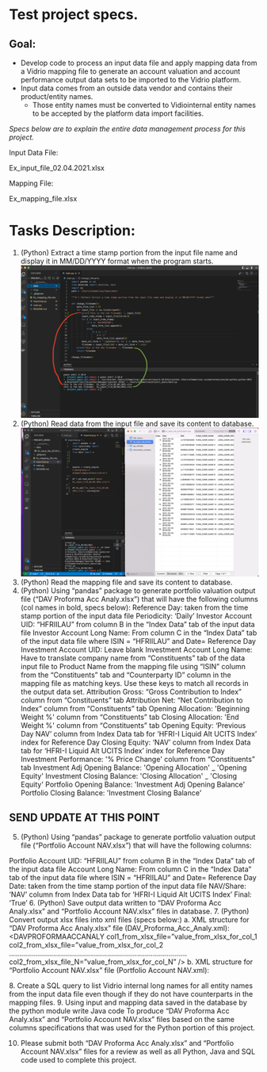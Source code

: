 # Test project specs.

## Goal:

- Develop code to process an input data file and apply mapping data from a Vidrio mapping file to generate an account valuation and account performance output data sets to be imported to the Vidrio platform.
- Input data comes from an outside data vendor and contains their product/entity names.
  - Those entity names must be converted to Vidiointernal entity names to be accepted by the platform data import facilities.

_Specs below are to explain the entire data management process for this project._

Input Data File:

Ex_input_file_02.04.2021.xlsx

Mapping File:

Ex_mapping_file.xlsx

# Tasks Description:

1. (Python) Extract a time stamp portion from the input file name and display it in MM/DD/YYYY format when
   the program starts.
   ![Step1](/imgs/step1.png)
2. (Python) Read data from the input file and save its content to database.
   ![Step2](/imgs/step2.png)
3. (Python) Read the mapping file and save its content to database.
4. (Python) Using “pandas” package to generate portfolio valuation output file
   (“DAV Proforma Acc Analy.xlsx”) that will have the following columns (col names in bold, specs below):
   Reference Day: taken from the time stamp portion of the input data file
   Periodicity: ‘Daily’
   Investor Account UID: “HFRIILAU” from column B in the “Index Data” tab of the input data file
   Investor Account Long Name: From column C in the “Index Data” tab of the input data file where ISIN =
   “HFRIILAU” and Date= Reference Day
   Investment Account UID: Leave blank
   Investment Account Long Name: Have to translate company name from “Constituents” tab of the data
   input file to Product Name from the mapping file using “ISIN” column from the “Constituents” tab and
   “Counterparty ID” column in the mapping file as matching keys. Use these keys to match all records in
   the output data set.
   Attribution Gross: “Gross Contribution to Index” column from “Constituents” tab
   Attribution Net: “Net Contribution to Index” column from “Constituents” tab
   Opening Allocation: 'Beginning Weight %' column from “Constituents” tab
   Closing Allocation: 'End Weight %' column from “Constituents” tab
   Opening Equity: ‘Previous Day NAV’ column from Index Data tab for ‘HFRI-I Liquid Alt UCITS Index’ index
   for Reference Day
   Closing Equity: ‘NAV’ column from Index Data tab for ‘HFRI-I Liquid Alt UCITS Index’ index for Reference
   Day
   Investment Performance: '% Price Change' column from “Constituents” tab
   Investment Adj Opening Balance: 'Opening Allocation' _ 'Opening Equity'
   Investment Closing Balance: 'Closing Allocation' _ 'Closing Equity'
   Portfolio Opening Balance: 'Investment Adj Opening Balance'
   Portfolio Closing Balance: 'Investment Closing Balance'

## SEND UPDATE AT THIS POINT

5. (Python) Using “pandas” package to generate portfolio valuation output file (“Portfolio Account NAV.xlsx”)
   that will have the following columns:

Portfolio Account UID: “HFRIILAU” from column B in the “Index Data” tab of the input data file
Account Long Name: From column C in the “Index Data” tab of the input data file where ISIN = “HFRIILAU”
and Date= Reference Day
Date: taken from the time stamp portion of the input data file
NAV/Share: ‘NAV’ column from Index Data tab for ‘HFRI-I Liquid Alt UCITS Index’
Final: ‘True’ 6. (Python) Save output data written to “DAV Proforma Acc Analy.xlsx” and “Portfolio Account NAV.xlsx” files
in database. 7. (Python) Convert output xlsx files into xml files (specs below:)
a. XML structure for “DAV Proforma Acc Analy.xlsx” file (DAV_Proforma_Acc_Analy.xml):
<DAVPROFORMAACC>
<DAVPROFORMAACCANALY
col1_from_xlsx_file=”value_from_xlsx_for_col_1
col2_from_xlsx_file=”value_from_xlsx_for_col_2
.........................................................................................
col2_from_xlsx_file_N=”value_from_xlsx_for_col_N” />
</DAVPROFORMAACC>
b. XML structure for “Portfolio Account NAV.xlsx” file (Portfolio Account NAV.xml):
<DAVPROFORMAACC>
<PORTFOLIOACCOUNTNAV
account_long_name="HFRI-I Liquid Alt UCITS Index - Account" date="2021-02-
04T00:00:00" nav_x002F_share="1.286961641823181e+003" final="TRUE"/>

</DAVPROFORMAACC>
8. Create a SQL query to list Vidrio internal long names for all entity names from the input data file even
though if they do not have counterparts in the mapping files.
9. Using input and mapping data saved in the database by the python module write Java code
To produce “DAV Proforma Acc Analy.xlsx” and “Portfolio Account NAV.xlsx” files based on the same
columns specifications that was used for the Python portion of this project.

10. Please submit both “DAV Proforma Acc Analy.xlsx” and “Portfolio Account NAV.xlsx” files for a review as
    well as all Python, Java and SQL code used to complete this project.

